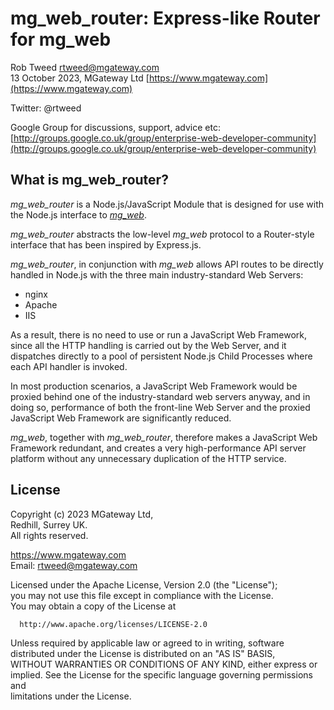 # mg_web_router: Express-like Router for mg_web
 
Rob Tweed <rtweed@mgateway.com>  
13 October 2023, MGateway Ltd [https://www.mgateway.com](https://www.mgateway.com)  

Twitter: @rtweed

Google Group for discussions, support, advice etc: [http://groups.google.co.uk/group/enterprise-web-developer-community](http://groups.google.co.uk/group/enterprise-web-developer-community)


## What is mg_web_router?

*mg_web_router* is a Node.js/JavaScript Module that is designed for use with the Node.js interface
to [*mg_web*](https://github.com/chrisemunt/mg_web).

*mg_web_router* abstracts the low-level *mg_web* protocol to a Router-style interface that has been
inspired by Express.js.

*mg_web_router*, in conjunction with *mg_web* allows API routes to be directly handled in Node.js 
with the three main industry-standard Web Servers:

- nginx
- Apache
- IIS

As a result, there is no need to use or run a JavaScript Web Framework, since all the HTTP handling is carried out by the Web Server, and it dispatches directly to a pool of persistent Node.js Child Processes where each API handler is invoked.

In most production scenarios, a JavaScript Web Framework would be proxied behind one of the industry-standard
web servers anyway, and in doing so, performance of both the front-line Web Server and the proxied JavaScript Web
Framework are significantly reduced.

*mg_web*, together with *mg_web_router*, therefore makes a JavaScript Web Framework redundant, and creates a very
high-performance API server platform without any unnecessary duplication of the HTTP service.


## License

 Copyright (c) 2023 MGateway Ltd,                           
 Redhill, Surrey UK.                                                      
 All rights reserved.                                                     
                                                                           
  https://www.mgateway.com                                                  
  Email: rtweed@mgateway.com                                               
                                                                           
                                                                           
  Licensed under the Apache License, Version 2.0 (the "License");          
  you may not use this file except in compliance with the License.         
  You may obtain a copy of the License at                                  
                                                                           
      http://www.apache.org/licenses/LICENSE-2.0                           
                                                                           
  Unless required by applicable law or agreed to in writing, software      
  distributed under the License is distributed on an "AS IS" BASIS,        
  WITHOUT WARRANTIES OR CONDITIONS OF ANY KIND, either express or implied. 
  See the License for the specific language governing permissions and      
   limitations under the License.      


